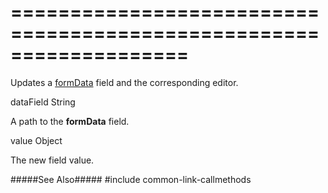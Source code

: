 ===================================================================
===================================================================

<!--shortDescription-->
Updates a [formData](/Documentation/ApiReference/UI_Widgets/dxForm/Configuration/#formData) field and the corresponding editor.
<!--/shortDescription-->

<!--paramName1-->dataField<!--/paramName1-->
<!--paramType1-->String<!--/paramType1-->
<!--paramDescription1-->
A path to the **formData** field.
<!--/paramDescription1-->

<!--paramName2-->value<!--/paramName2-->
<!--paramType2-->Object<!--/paramType2-->
<!--paramDescription2-->
The new field value.
<!--/paramDescription2-->

<!--fullDescription-->
#####See Also#####
#include common-link-callmethods
<!--/fullDescription-->